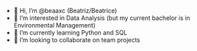 - 👋 Hi, I’m @beaaxc (Beatriz/Beatrice)
- 👀 I’m interested in Data Analysis (but my current bachelor is in Environmental Management)
- 🌱 I’m currently learning Python and SQL
- 💞️ I’m looking to collaborate on team projects 

<!---
beaaxc/beaaxc is a ✨ special ✨ repository because its `README.md` (this file) appears on your GitHub profile.
You can click the Preview link to take a look at your changes.
--->
